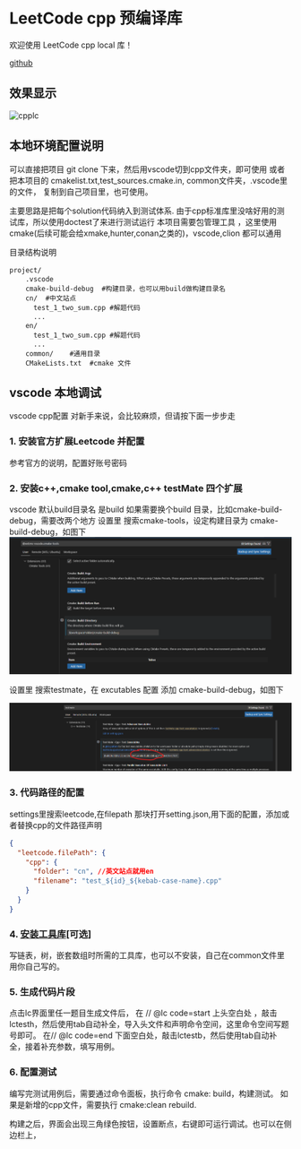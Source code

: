 # LeetCode cpp 预编译库

欢迎使用 LeetCode cpp local 库！

[github](https://github.com/zonewave/leetcode-local-debug-tmpl)


## 效果显示
![cpplc](cpplc.gif)

## 本地环境配置说明
可以直接把项目 git clone 下来，然后用vscode切到cpp文件夹，即可使用
或者把本项目的 cmakelist.txt,test_sources.cmake.in, common文件夹，.vscode里的文件， 复制到自己项目里，也可使用。

主要思路是把每个solution代码纳入到测试体系.
由于cpp标准库里没啥好用的测试库，所以使用doctest了来进行测试运行
本项目需要包管理工具 ，这里使用cmake(后续可能会给xmake,hunter,conan之类的)，vscode,clion 都可以通用

目录结构说明
```
project/
    .vscode
    cmake-build-debug  #构建目录，也可以用build做构建目录名
    cn/  #中文站点
      test_1_two_sum.cpp #解题代码
      ...
    en/ 
      test_1_two_sum.cpp #解题代码
      ...
    common/    #通用目录
    CMakeLists.txt  #cmake 文件
```

## vscode 本地调试
vscode cpp配置 对新手来说，会比较麻烦，但请按下面一步步走
### 1. 安装官方扩展Leetcode 并配置 

参考官方的说明，配置好账号密码

### 2. 安装c++,cmake tool,cmake,c++ testMate 四个扩展

vscode 默认build目录名 是build
如果需要换个build 目录，比如cmake-build-debug，需要改两个地方
设置里 搜索cmake-tools，设定构建目录为 cmake-build-debug，如图下
![builddir](./img/builddir.png)

设置里 搜索testmate，在 excutables 配置 添加 cmake-build-debug，如图下

![testmatedir](./img/testmatedir.png)


### 3. 代码路径的配置
settings里搜索leetcode,在filepath 那块打开setting.json,用下面的配置，添加或者替换cpp的文件路径声明

```json
{
  "leetcode.filePath": {
    "cpp": {
      "folder": "cn", //英文站点就用en
      "filename": "test_${id}_${kebab-case-name}.cpp"
    }
  }
}
```

### 4. [安装工具库](#安装工具库方式)[可选]
写链表，树，嵌套数组时所需的工具库，也可以不安装，自己在common文件里用你自己写的。

### 5. 生成代码片段

点击lc界面里任一题目生成文件后，
在    // @lc code=start 上头空白处 ，敲击lctesth，然后使用tab自动补全，导入头文件和声明命令空间，这里命令空间写题号即可。
在// @lc code=end 下面空白处，敲击lctestb，然后使用tab自动补全，接着补充参数，填写用例。

### 6. 配置测试

编写完测试用例后，需要通过命令面板，执行命令 cmake: build，构建测试。
如果是新增的cpp文件，需要执行 cmake:clean rebuild.

构建之后，界面会出现三角绿色按钮，设置断点，右键即可运行调试。也可以在侧边栏上，






